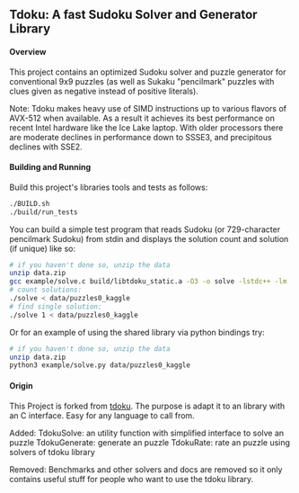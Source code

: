 ## Tdoku: A fast Sudoku Solver and Generator Library

#### Overview
This project contains an optimized Sudoku solver and puzzle generator for conventional 9x9 puzzles (as well as Sukaku
"pencilmark" puzzles with clues given as negative instead of positive literals).

Note: Tdoku makes heavy use of SIMD instructions up to various flavors of AVX-512 when available. As a result
it achieves its best performance on recent Intel hardware like the Ice Lake laptop. With older processors there are moderate declines in performance down to SSSE3, and
precipitous declines with SSE2.

#### Building and Running

Build this project's libraries tools and tests as follows:

```bash
./BUILD.sh
./build/run_tests
```

You can build a 
simple test program that reads Sudoku (or 729-character pencilmark Sudoku) from stdin and displays 
the solution count and solution (if unique) like so:

```bash
# if you haven't done so, unzip the data
unzip data.zip
gcc example/solve.c build/libtdoku_static.a -O3 -o solve -lstdc++ -lm
# count solutions:
./solve < data/puzzles0_kaggle
# find single solution:
./solve 1 < data/puzzles0_kaggle
```

Or for an example of using the shared library via python bindings try:

```bash
# if you haven't done so, unzip the data
unzip data.zip
python3 example/solve.py data/puzzles0_kaggle
```


#### Origin
This Project is forked from [tdoku](https://github.com/t-dillon/tdoku/tree/master). The purpose is adapt it to an library with an C interface. Easy for any language to call from.

Added:
    TdokuSolve: an utility function with simplified interface to solve an puzzle
    TdokuGenerate: generate an puzzle
    TdokuRate: rate an puzzle using solvers of tdoku library

Removed:
    Benchmarks and other solvers and docs are removed so it only contains useful stuff for people who want to use the tdoku library.
